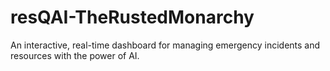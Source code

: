 # resQAI-TheRustedMonarchy
An interactive, real-time dashboard for managing emergency incidents and resources with the power of AI.
